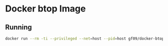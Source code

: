 # Docker btop Image

## Running

```bash
docker run --rm -ti --privileged --net=host --pid=host gf09/docker-btop:latest
```
